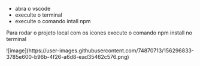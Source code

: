 ﻿ - abra o vscode
 - execulte o terminal
 - execulte o comando intall npm
<p> Para rodar o projeto local com os icones execute o comando npm install  no terminal</p>
![image](https://user-images.githubusercontent.com/74870713/156296833-3785e600-b96b-4f26-a6d8-ead35462c576.png)
